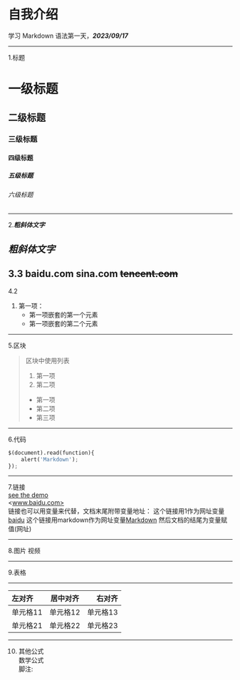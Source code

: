 # 自我介绍

学习 Markdown 语法第一天，***2023/09/17***
******
1.标题
# 一级标题

## 二级标题

### 三级标题

#### 四级标题

##### 五级标题

###### 六级标题
---
2.***粗斜体文字***

___粗斜体文字___
---
3.3
baidu.com
sina.com
~~tencent.com~~
---
4.2
1. 第一项：
    + 第一项嵌套的第一个元素
    + 第一项嵌套的第二个元素
---
5.区块
> 区块中使用列表
> 1. 第一项
> 2. 第二项
> + 第一项
> + 第二项
> + 第三项
---
6.代码
```python
$(document).read(function){
    alert('Markdown');
});
```
---
7.链接  
[see the demo](http://cfpb.github.io/DOCter/)  
<www.baidu.com>  
链接也可以用变量来代替，文档末尾附带变量地址：
这个链接用1作为网址变量[baidu][1]
这个链接用markdown作为网址变量[Markdown][markdown]
然后文档的结尾为变量赋值(网址)

[1]: http://www.baidu.com
[markdown]: http://www.markdown.com
***
8.图片 视频
***
9.表格
***
|左对齐|居中对齐|右对齐|
|:---|:---:|---:|
|单元格11|单元格12|单元格13|
|单元格21|单元格22|单元格23|
***
10. 其他公式  
数学公式  
脚注:  


